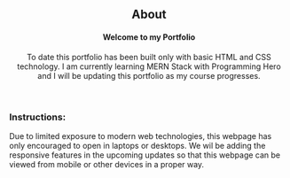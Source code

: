 <header>
    <h2 styles="color: red">About</h2>
    <h4>Welcome to my Portfolio</h4>
    <p>To date this portfolio has been built only with basic HTML and CSS technology. I am currently learning MERN Stack with Programming Hero and I will be updating this portfolio as my course progresses.</p>
</header>

<body>
    <h3>Instructions:</h3>
    <p>Due to limited exposure to modern web technologies, this webpage has only encouraged to open in laptops or desktops. We wil be adding the responsive features in the upcoming updates so that this webpage can be viewed from mobile or other devices in a proper way.</p>
</body>